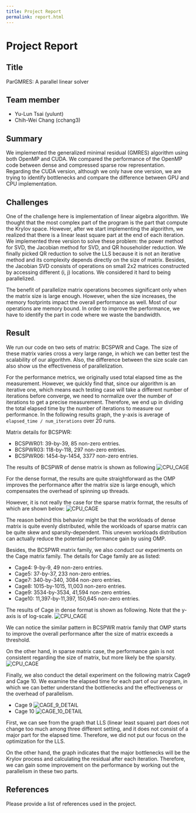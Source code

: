```yaml
---
title: Project Report
permalink: report.html
---
```



Project Report
======================

## Title

ParGMRES: A parallel linear solver

## Team member

- Yu-Lun Tsai (yulunt)
- Chih-Wei Chang (cchang3)

## Summary

We implemented the generalized minimal residual (GMRES) algorithm using both 
OpenMP and CUDA. We compared the performance of the OpenMP code between dense 
and compressed sparse row representation. Regarding the CUDA version, although 
we only have one version, we are trying to identify bottlenecks and compare 
the difference between GPU and CPU implementation.


## Challenges

One of the challenge here is implementation of linear algebra algorithm. We 
thought that the most complex part of the program is the part that compute 
the Krylov space. However, after we start implementing the algorithm, we 
realized that there is a linear least square part at the end of each iteration. 
We implemented three version to solve these problem: the power method for SVD, 
the Jacobian method for SVD, and QR householder reduction. We finally picked 
QR reduction to solve the LLS because it is not an iterative method and its 
complexity depends directly on the size of matrix. Besides, the Jacobian SVD 
consists of operations on small 2x2 matrices constructed by accessing 
different (i, j) locations. We considered it hard to being parallelized.   


The benefit of parallelize matrix operations becomes significant only when 
the matrix size is large enough. However, when the size increases, the memory 
footprints impact the overall performance as well. Most of our operations 
are memory bound. In order to improve the performance, we have to identify 
the part in code where we waste the bandwidth. 


<!-- ## Background -->

<!-- Describe the algorithm, application, or system you parallelized in computer -->
<!-- science terms. (Recall our discussion from the last day of class.) Figure(s) -->
<!-- would be really useful here. -->

<!-- ## Approach -->

<!-- Tell us how your implementation works. Your description should be sufficiently -->
<!-- detailed to provide the course staff a basic understanding of your approach. -->
<!-- Again, it might be very useful to include a figure here illustrating components -->
<!-- of the system and/or their mapping to parallel hardware. -->

## Result

We run our code on two sets of matrix: BCSPWR and Cage. The size of these matrix
varies cross a very large range, in which we can better test the scalability of
our algorithm. Also, the difference between the size scale can also show us the
effectiveness of parallelization.

For the performance metrics, we originally used total elapsed time as the
measurement. However, we quickly find that, since our algorithm is an iterative
one, which means each testing case will take a different number of iterations
before converge, we need to normalize over the number of iterations to get a
precise measurement. Therefore, we end up in dividing the total elapsed time
by the number of iterations to measure our performance. In the following
results graph, the y-axis is average of `elapsed_time / num_iterations` over 20
runs.

Matrix details for BCSPWR:
- BCSPWR01: 39-by-39, 85 non-zero entries.
- BCSPWR03: 118-by-118, 297 non-zero entries.
- BCSPWR06: 1454-by-1454, 3377 non-zero entries.

The results of BCSPWR of dense matrix is shown as following
![CPU_CAGE](imgs/bcspwr_dense.png) 

For the dense format, the results are quite straightforward as the OMP improves
the performance after the matrix size is large enough, which compensates the
overhead of spinning up threads.

However, it is not really the case for the sparse matrix format, the results of which
are shown below:
![CPU_CAGE](imgs/bcspwr_sparse.png) 

The reason behind this behavior might be that the workloads of dense matrix is quite
evenly distributed, while the workloads of sparse matrix can be quite skew and
sparsity-dependent. This uneven workloads distribution can actually reduce the potential
performance gain by using OMP.

Besides, the BCSPWR matrix family, we also conduct our experiments on the Cage matrix family.
The details for Cage family are as listed:
- Cage4: 9-by-9, 49 non-zero entries.
- Cage5: 37-by-37, 233 non-zero entries.
- Cage7: 340-by-340, 3084 non-zero entries.
- Cage8: 1015-by-1015, 11,003 non-zero entries.
- Cage9: 3534-by-3534, 41,594 non-zero entries.
- Cage10: 11,397-by-11,397, 150,645 non-zero entries.

The results of Cage in dense format is shown as following. Note that the y-axis is of log-scale.
![CPU_CAGE](imgs/cage_dense.png) 

We can notice the similar pattern in BCSPWR matrix family that OMP starts to improve the overall
performance after the size of matrix exceeds a threshold.

On the other hand, in sparse matrix case, the performance gain is not consistent regarding the size
of matrix, but more likely be the sparsity.
![CPU_CAGE](imgs/cage_sparse.png) 

Finally, we also conduct the detail experiment on the following matrix Cage9 and
Cage 10. We examine the elapsed time for each part of our program, in which we
can better understand the bottlenecks and the effectiveness or the overhead of
parallelism.

- Cage 9
  ![CAGE_9_DETAIL](imgs/cage9_case.png) 
- Cage 10
  ![CAGE_10_DETAIL](imgs/cage10_case.png) 

First, we can see from the graph that LLS (linear least square) part does not
change too much among three different setting, and it does not consist of a
major part for the elapsed time. Therefore, we did not put our focus on the
optimization for the LLS.

On the other hand, the graph indicates that the major bottlenecks will be the
Krylov process and calculating the residual after each iteration. Therefore,
we can gain some improvement on the performance by working out the parallelism
in these two parts.

## References

Please provide a list of references used in the project.

